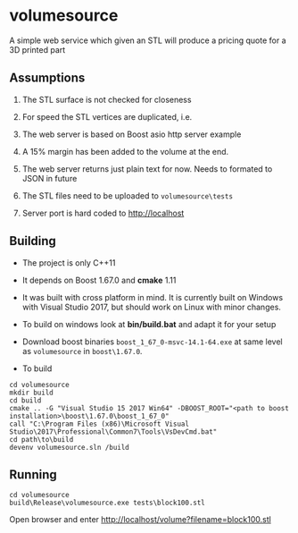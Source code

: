 # volumesource
A simple web service which given an STL will produce a pricing quote for a 3D printed part

## Assumptions 

1. The STL surface is not checked for closeness

2. For speed the STL vertices are duplicated, i.e. 

3. The web server is based on Boost asio http server example

4. A 15% margin has been added to the volume at the end.

5. The web server returns just plain text for now. Needs to formated to JSON in future

6. The STL files need to be uploaded to `volumesource\tests`

7. Server port is hard coded to [http://localhost](http://localhost)


## Building

* The project is only C++11 

* It depends on Boost 1.67.0 and **cmake** 1.11

* It was built with cross platform in mind. It is currently built on Windows with Visual Studio 2017, but should work on Linux with minor changes.

* To build on windows look at __bin/build.bat__ and adapt it for your setup

* Download boost binaries `boost_1_67_0-msvc-14.1-64.exe` at same level as `volumesource` in `boost\1.67.0`.

* To build
```
cd volumesource
mkdir build
cd build
cmake .. -G "Visual Studio 15 2017 Win64" -DBOOST_ROOT="<path to boost installation>\boost\1.67.0\boost_1_67_0" 
call "C:\Program Files (x86)\Microsoft Visual Studio\2017\Professional\Common7\Tools\VsDevCmd.bat"
cd path\to\build
devenv volumesource.sln /build
```

## Running

```
cd volumesource
build\Release\volumesource.exe tests\block100.stl
```

Open browser and enter [http://localhost/volume?filename=block100.stl](http://localhost/volume?filename=block100.stl)



